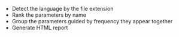 - Detect the language by the file extension
- Rank the parameters by name
- Group the parameters guided by frequency they appear together
- Generate HTML report
